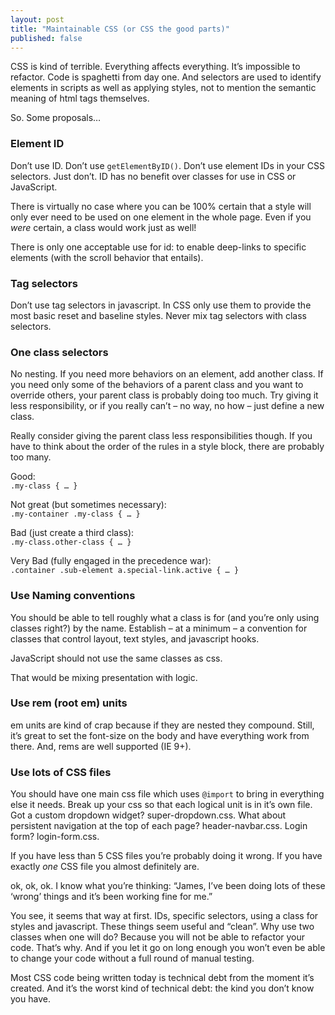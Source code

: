 ```yaml
---
layout: post
title: "Maintainable CSS (or CSS the good parts)"
published: false
---
```


CSS is kind of terrible. Everything affects everything. It’s impossible to refactor. Code is spaghetti from day one.  And selectors are used to identify elements in scripts as well as applying styles, not to mention the semantic meaning of html tags themselves.

So. Some proposals…

### Element ID
Don’t use ID. Don’t use `getElementByID()`. Don’t use element IDs in your CSS selectors. Just don’t. ID has no benefit over classes for use in CSS or JavaScript. 

There is virtually no case where you can be 100% certain that a style will only ever need to be used on one element in the whole page. Even if you _were_ certain, a class would work just as well!

There is only one acceptable use for id: to enable deep-links to specific elements (with the scroll behavior that entails).

### Tag selectors
Don’t use tag selectors in javascript. In CSS only use them to provide the most basic reset and baseline styles. Never mix tag selectors with class selectors.

### One class selectors
No nesting. If you need more behaviors on an element, add another class. If you need only some of the behaviors of a parent class and you want to override others, your parent class is probably doing too much. Try giving it less responsibility, or if you really can’t – no way, no how – just define a new class. 

Really consider giving the parent class less responsibilities though. If you have to think about the order of the rules in a style block, there are probably too many.

Good:  
`.my-class { … }`

Not great (but sometimes necessary):  
`.my-container .my-class { … }`

Bad (just create a third class):  
`.my-class.other-class { … }`

Very Bad (fully engaged in the precedence war):  
`.container .sub-element a.special-link.active { … }`

### Use Naming conventions
You should be able to tell roughly what a class is for (and you’re only using classes right?) by the name.  Establish – at a minimum – a convention for classes that control layout, text styles, and javascript hooks.

JavaScript should not use the same classes as css. 

That would be mixing presentation with logic.

### Use rem (root em) units
em units are kind of crap because if they are nested they compound. Still, it’s great to set the font-size on the body and have everything work from there. And, rems are well supported (IE 9+).

### Use lots of CSS files
You should have one main css file which uses `@import` to bring in everything else it needs. Break up your css so that each logical unit is in it’s own file. Got a custom dropdown widget? super-dropdown.css. What about persistent navigation at the top of each page? header-navbar.css. Login form? login-form.css.

If you have less than 5 CSS files you’re probably doing it wrong. If you have exactly _one_ CSS file you almost definitely are.

ok, ok, ok. I know what you’re thinking: “James, I’ve been doing lots of these ‘wrong’ things and it’s been working fine for me.”

You see, it seems that way at first. IDs, specific selectors, using a class for styles and javascript. These things seem useful and “clean”. Why use two classes when one will do? Because you will not be able to refactor your code. That’s why. And if you let it go on long enough you won’t even be able to change your code without a full round of manual testing.

Most CSS code being written today is technical debt from the moment it’s created. And it’s the worst kind of technical debt: the kind you don’t know you have.